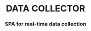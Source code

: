 <h1 align="center"> DATA COLLECTOR </h1>
<h3 align="center"> SPA for real-time data collection </h3>

